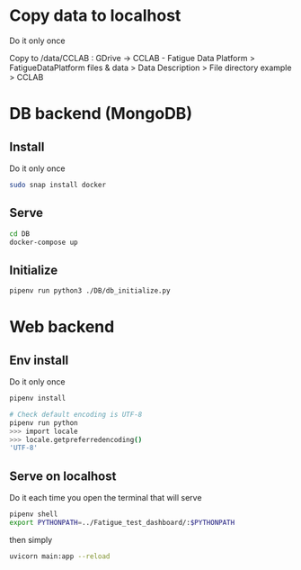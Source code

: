 # Copy data to localhost

Do it only once

Copy to /data/CCLAB :
GDrive -> CCLAB - Fatigue Data Platform > FatigueDataPlatform files & data > Data Description > File directory example > CCLAB



# DB backend (MongoDB)

## Install

Do it only once

```bash
sudo snap install docker
```

## Serve

```bash
cd DB
docker-compose up
```

## Initialize

```bash
pipenv run python3 ./DB/db_initialize.py
```


# Web backend

## Env install

Do it only once

```bash
pipenv install

# Check default encoding is UTF-8
pipenv run python
>>> import locale
>>> locale.getpreferredencoding()
'UTF-8'
```

## Serve on localhost

Do it each time you open the terminal that will serve

```bash
pipenv shell
export PYTHONPATH=../Fatigue_test_dashboard/:$PYTHONPATH
```

then simply

```bash
uvicorn main:app --reload
```

